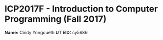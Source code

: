 # ICP2017F - Introduction to Computer Programming (Fall 2017)  

**Name:** Cindy Yongoueth
**UT EID:** cy5686

